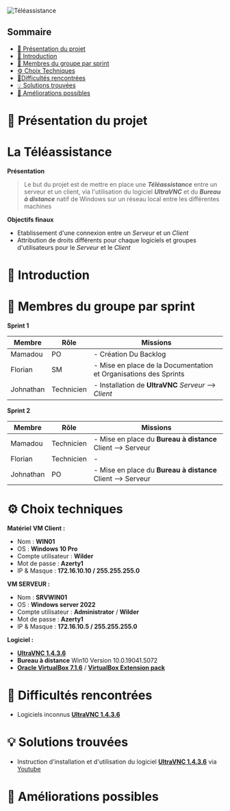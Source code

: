 ![Téléassistance](https://i.pinimg.com/736x/a3/10/ee/a310eec1336087c9735736621aba4c7d.jpg)

## Sommaire 

- [🎯 Présentation du projet](#presentation-du-projet)
- [📜 Introduction](#introduction)
- [👥 Membres du groupe par sprint](#membres-du-groupe-par-sprint)
- [⚙️ Choix Techniques](#choix-techniques)
- [🧗Difficultés rencontrées](#difficultes-rencontrees)
- [💡 Solutions trouvées](#solutions-trouvees)
- [🚀 Améliorations possibles](#ameliorations-possibles)
  
# 🎯 Présentation du projet
<span id="presentation-du-projet"></span>
# **La Téléassistance**

**Présentation**
> Le but du projet est de mettre en place une **_Téléassistance_** entre un serveur et un client, via l'utilisation du logiciel **_UltraVNC_** et du **_Bureau à distance_** natif de Windows sur un réseau local entre les différentes machines

**Objectifs finaux**
- Etablissement d'une connexion entre un _Serveur_ et un _Client_
- Attribution de droits différents pour chaque logiciels et groupes d'utilisateurs pour le _Serveur_ et le _Client_


# 📜 Introduction
<span id="introduction"></span>

# 👥 Membres du groupe par sprint
<span id="membres-du-groupe-par-sprint"></span>
**Sprint 1**

| Membre   | Rôle       | Missions |
| -------- | ---------- | -------- |
| Mamadou | PO         | -    Création Du Backlog |
| Florian | SM         | -    Mise en place de la Documentation et Organisations des Sprints  |
| Johnathan | Technicien | -    Installation de **UltraVNC** _Serveur_ --> _Client_  |


**Sprint 2**

| Membre   | Rôle       | Missions |
| -------- | ---------- | -------- |
| Mamadou  | Technicien | -   Mise en place du **Bureau à distance** Client --> Serveur    |
| Florian | Technicien | -        |
| Johnathan | PO         | -    Mise en place du **Bureau à distance** Client --> Serveur   |

# ⚙️ Choix techniques
<span id="choix-techniques"></span>
**Matériel**
**VM Client :**
  - Nom : **WIN01**
  - OS : **Windows 10 Pro**
  - Compte utilisateur : **Wilder**
  - Mot de passe : **Azerty1**
  - IP & Masque : **172.16.10.10 / 255.255.255.0**


**VM SERVEUR :**
  - Nom : **SRVWIN01**
  - OS : **Windows server 2022**
  - Compte utilisateur :  **Administrator** / **Wilder**
  - Mot de passe : **Azerty1**
  - IP & Masque : **172.16.10.5 / 255.255.255.0**

    
**Logiciel :**
- [**UltraVNC 1.4.3.6**](https://uvnc.com/downloads/ultravnc/159-ultravnc-1-4-3-6.html) 
- **Bureau à distance** Win10 Version 10.0.19041.5072 
- [**Oracle VirtualBox 7.1.6**](https://www.virtualbox.org/wiki/Downloads) / [**VirtualBox Extension pack**](https://www.virtualbox.org/wiki/Downloads)

# 🧗 Difficultés rencontrées
<span id="difficultes-rencontrees"></span>
- Logiciels inconnus [**UltraVNC 1.4.3.6**](https://uvnc.com/downloads/ultravnc/159-ultravnc-1-4-3-6.html) 

# 💡 Solutions trouvées
<span id="solutions-trouvees"></span>
- Instruction d'installation et d'utilisation du logiciel [**UltraVNC 1.4.3.6**](https://uvnc.com/downloads/ultravnc/159-ultravnc-1-4-3-6.html) via [Youtube](https://www.youtube.com/watch?v=QO-NhJYqR8I)

# 🚀 Améliorations possibles
<span id="ameliorations-possibles"></span>
